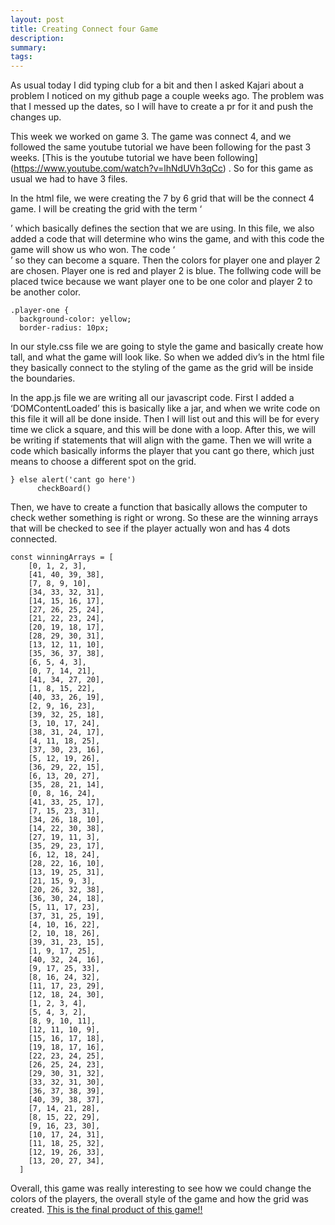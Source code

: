 ```yaml
---
layout: post
title: Creating Connect four Game
description: 
summary: 
tags:
---
```

As usual today I did  typing club for a bit and then I asked Kajari about a problem I noticed on my github page a couple weeks ago. The problem was that I messed up the dates, so I will have to create a pr for it and push the changes up.

This week we worked on game 3. The game was connect 4, and we followed the same youtube tutorial we have been following for the past 3 weeks. [This is the youtube tutorial we have been following]  (https://www.youtube.com/watch?v=lhNdUVh3qCc) . So for this game as usual we had to have 3 files. 

 In the html file, we were creating the 7 by 6 grid that will be the connect 4 game. I will be creating the grid with the term ‘<div>’ which basically defines the section that we are using.  In this file, we also added a code that will determine who wins the game, and with this code the game will show us who won. The code ‘<div>’ so they can become a square. Then the colors for player one and player 2 are chosen. Player one is red and player 2 is blue. The follwing code will be placed twice because we want player one to be one color and player 2 to be another color.
```
.player-one {
  background-color: yellow;
  border-radius: 10px;
  ```
In our style.css file we are going to style the game and basically create how tall, and what the game will look like. So when we added div’s in the html file they basically connect to the styling of the game as the grid will be inside the boundaries.

In the app.js file we are writing all our javascript code. 
First I added a ‘DOMContentLoaded’ this is basically like a jar, and when we write code on this file it will all be done inside. Then I will list out and this will be for every time we click a square, and this will be done with a loop. After this, we will be writing if statements that will align with the game. Then we will write a code which basically informs the player that you cant go there, which just means to choose a different spot on the grid.
```
} else alert('cant go here')
      checkBoard()
```
Then, we have to create a function that basically allows the computer to check wether something is right or wrong. So these are the winning arrays that will be checked to see if the player actually won and has 4 dots connected.
```
const winningArrays = [
    [0, 1, 2, 3],
    [41, 40, 39, 38],
    [7, 8, 9, 10],
    [34, 33, 32, 31],
    [14, 15, 16, 17],
    [27, 26, 25, 24],
    [21, 22, 23, 24],
    [20, 19, 18, 17],
    [28, 29, 30, 31],
    [13, 12, 11, 10],
    [35, 36, 37, 38],
    [6, 5, 4, 3],
    [0, 7, 14, 21],
    [41, 34, 27, 20],
    [1, 8, 15, 22],
    [40, 33, 26, 19],
    [2, 9, 16, 23],
    [39, 32, 25, 18],
    [3, 10, 17, 24],
    [38, 31, 24, 17],
    [4, 11, 18, 25],
    [37, 30, 23, 16],
    [5, 12, 19, 26],
    [36, 29, 22, 15],
    [6, 13, 20, 27],
    [35, 28, 21, 14],
    [0, 8, 16, 24],
    [41, 33, 25, 17],
    [7, 15, 23, 31],
    [34, 26, 18, 10],
    [14, 22, 30, 38],
    [27, 19, 11, 3],
    [35, 29, 23, 17],
    [6, 12, 18, 24],
    [28, 22, 16, 10],
    [13, 19, 25, 31],
    [21, 15, 9, 3],
    [20, 26, 32, 38],
    [36, 30, 24, 18],
    [5, 11, 17, 23],
    [37, 31, 25, 19],
    [4, 10, 16, 22],
    [2, 10, 18, 26],
    [39, 31, 23, 15],
    [1, 9, 17, 25],
    [40, 32, 24, 16],
    [9, 17, 25, 33],
    [8, 16, 24, 32],
    [11, 17, 23, 29],
    [12, 18, 24, 30],
    [1, 2, 3, 4],
    [5, 4, 3, 2],
    [8, 9, 10, 11],
    [12, 11, 10, 9],
    [15, 16, 17, 18],
    [19, 18, 17, 16],
    [22, 23, 24, 25],
    [26, 25, 24, 23],
    [29, 30, 31, 32],
    [33, 32, 31, 30],
    [36, 37, 38, 39],
    [40, 39, 38, 37],
    [7, 14, 21, 28],
    [8, 15, 22, 29],
    [9, 16, 23, 30],
    [10, 17, 24, 31],
    [11, 18, 25, 32],
    [12, 19, 26, 33],
    [13, 20, 27, 34],
  ]
  ```
Overall, this game was really interesting to see how we could change the colors of the players, the overall style of the game and how the grid was created.
[This is the final product of this game!!](https://celestem406.github.io/Connect-four/)
